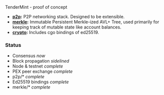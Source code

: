 TenderMint - proof of concept

* **[p2p](https://github.com/tendermint/tendermint/blob/master/p2p):**  P2P networking stack.  Designed to be extensible.
* **[merkle](https://github.com/tendermint/tendermint/blob/master/merkle):** Immutable Persistent Merkle-ized AVL+ Tree, used primarily for keeping track of mutable state like account balances.
* **[crypto](https://github.com/tendermint/tendermint/blob/master/crypto):** Includes cgo bindings of ed25519.

### Status

* Consensus *now*
* Block propagation *sidelined*
* Node & testnet *complete*
* PEX peer exchange *complete*
* p2p/* *complete*
* Ed25519 bindings *complete*
* merkle/* *complete*

